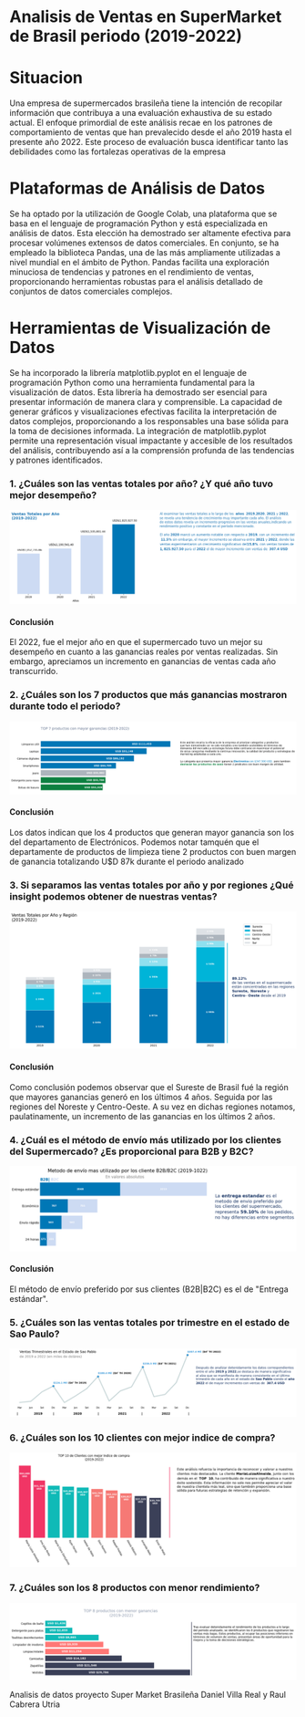 # Analisis de Ventas en SuperMarket de Brasil periodo (2019-2022)
# Situacion 
Una empresa de supermercados brasileña tiene la intención de recopilar 
información que contribuya a una evaluación exhaustiva de su estado actual.
El enfoque primordial de este análisis recae en los patrones de comportamiento
de ventas que han prevalecido desde el año 2019 hasta el presente año 2022.
Este proceso de evaluación busca identificar tanto las debilidades como las 
fortalezas operativas de la empresa

# Plataformas de Análisis de Datos
Se ha optado por la utilización de Google Colab, una plataforma que se basa en el lenguaje 
de programación Python y está especializada en análisis de datos. Esta elección ha demostrado
ser altamente efectiva para procesar volúmenes extensos de datos comerciales. En conjunto, 
se ha empleado la biblioteca Pandas, una de las más ampliamente utilizadas a nivel mundial 
en el ámbito de Python. Pandas facilita una exploración minuciosa de tendencias y patrones 
en el rendimiento de ventas, proporcionando herramientas robustas para el análisis detallado 
de conjuntos de datos comerciales complejos.

# Herramientas de Visualización de Datos
Se ha incorporado la librería matplotlib.pyplot en el lenguaje de programación Python como una 
herramienta fundamental para la visualización de datos. Esta librería ha demostrado ser esencial 
para presentar información de manera clara y comprensible. La capacidad de generar gráficos y 
visualizaciones efectivas facilita la interpretación de datos complejos, proporcionando a los 
responsables una base sólida para la toma de decisiones informada. La integración de matplotlib.pyplot 
permite una representación visual impactante y accesible de los resultados del análisis, 
contribuyendo así a la comprensión profunda de las tendencias y patrones identificados.

### 1. ¿Cuáles son las ventas totales por año? ¿Y qué año tuvo mejor desempeño?

![image](https://github.com/RaulCabreraUtria/supermarketanalisis/blob/c1bdd7f7b774a866955b578a8a6bc5784ae28b06/imagen/1.png)


#### Conclusión
El 2022, fue el mejor año en que el supermercado tuvo un mejor su desempeño en cuanto a las ganancias reales por ventas realizadas. Sin embargo, apreciamos un incremento en ganancias de ventas cada año transcurrido.


### 2. ¿Cuáles son los 7 productos que más ganancias mostraron durante todo el periodo?

![image](https://github.com/RaulCabreraUtria/supermarketanalisis/blob/c1bdd7f7b774a866955b578a8a6bc5784ae28b06/imagen/2.png)

#### Conclusión
Los datos indican que los 4 productos que generan mayor ganancia son los del departamento de Electrónicos.
Podemos notar tamquén que el departamente de productos de limpieza tiene 2 productos con buen margen de ganancia totalizando U$D 87k
durante el periodo analizado

### 3. Si separamos las ventas totales por año y por regiones ¿Qué insight podemos obtener de nuestras ventas?

![image](https://github.com/RaulCabreraUtria/supermarketanalisis/blob/c1bdd7f7b774a866955b578a8a6bc5784ae28b06/imagen/3.png)

#### Conclusión
Como conclusión podemos observar que el Sureste de Brasil fué la región que mayores ganancias generó en los últimos 4 años. Seguida por las regiones del Noreste y Centro-Oeste.
A su vez en dichas regiones notamos, paulatinamente, un incremento de las ganancias en los últimos 2 años.

### 4. ¿Cuál es el método de envío más utilizado por los clientes del Supermercado? ¿Es proporcional para B2B y B2C?

![image](https://github.com/RaulCabreraUtria/supermarketanalisis/blob/c1bdd7f7b774a866955b578a8a6bc5784ae28b06/imagen/4.png)

#### Conclusión
El método de envío preferido por sus clientes (B2B|B2C) es el de "Entrega estándar".

### 5. ¿Cuáles son las ventas totales por trimestre en el estado de Sao Paulo?

![image](https://github.com/RaulCabreraUtria/supermarketanalisis/blob/c1bdd7f7b774a866955b578a8a6bc5784ae28b06/imagen/5.png)


### 6. ¿Cuáles son los 10 clientes con mejor indice de compra?

![image](https://github.com/RaulCabreraUtria/supermarketanalisis/blob/c1bdd7f7b774a866955b578a8a6bc5784ae28b06/imagen/6.png)

### 7. ¿Cuáles son los 8 productos con menor rendimiento?

![image](https://github.com/RaulCabreraUtria/supermarketanalisis/blob/c1bdd7f7b774a866955b578a8a6bc5784ae28b06/imagen/7.png)

Analisis de datos proyecto Super Market Brasileña Daniel Villa Real y Raul Cabrera Utria
